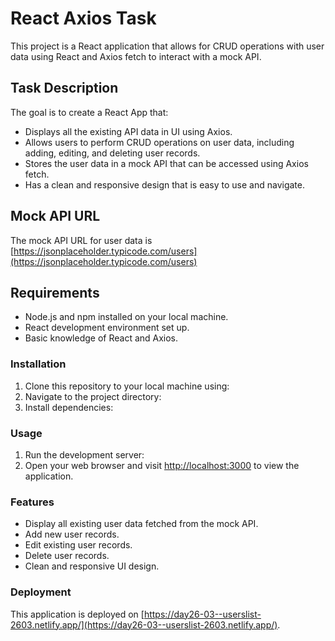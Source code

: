 # React Axios Task

This project is a React application that allows for CRUD operations with user data using React and Axios fetch to interact with a mock API.

## Task Description

The goal is to create a React App that:

- Displays all the existing API data in UI using Axios.
- Allows users to perform CRUD operations on user data, including adding, editing, and deleting user records.
- Stores the user data in a mock API that can be accessed using Axios fetch.
- Has a clean and responsive design that is easy to use and navigate.

## Mock API URL

The mock API URL for user data is [https://jsonplaceholder.typicode.com/users](https://jsonplaceholder.typicode.com/users)

## Requirements

- Node.js and npm installed on your local machine.
- React development environment set up.
- Basic knowledge of React and Axios.

### Installation

1. Clone this repository to your local machine using:
2. Navigate to the project directory:
3. Install dependencies:

### Usage

1. Run the development server:
2. Open your web browser and visit [http://localhost:3000](http://localhost:3000) to view the application.

### Features

- Display all existing user data fetched from the mock API.
- Add new user records.
- Edit existing user records.
- Delete user records.
- Clean and responsive UI design.

### Deployment

This application is deployed on [https://day26-03--userslist-2603.netlify.app/](https://day26-03--userslist-2603.netlify.app/).
